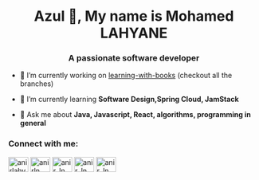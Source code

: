 <h1 align="center">Azul 👋, My name is Mohamed LAHYANE</h1>
<h3 align="center">A passionate software developer</h3>

- 🔭 I’m currently working on [learning-with-books](https://github.com/Anir-Ln/learning-with-books) (checkout all the branches)

- 🌱 I’m currently learning **Software Design,Spring Cloud, JamStack**

<!-- - 👯 I’m looking to collaborate on [learn-english-using-pdf-books](https://github.com/Anir-Ln/learn-english-using-pdf-books) -->

- 💬 Ask me about **Java, Javascript, React, algorithms, programming in general**

<h3 align="left">Connect with me:</h3>
<p align="left">
<a href="https://twitter.com/anirlahyane" target="blank"><img align="center" src="https://raw.githubusercontent.com/rahuldkjain/github-profile-readme-generator/master/src/images/icons/Social/twitter.svg" alt="anirlahyane" height="30" width="40" /></a>
<a href="www.linkedin.com/in/anirln" target="blank"><img align="center" src="https://raw.githubusercontent.com/rahuldkjain/github-profile-readme-generator/master/src/images/icons/Social/linked-in-alt.svg" alt="anirln" height="30" width="40" /></a>
<a href="https://www.hackerrank.com/anir_ln" target="blank"><img align="center" src="https://raw.githubusercontent.com/rahuldkjain/github-profile-readme-generator/master/src/images/icons/Social/hackerrank.svg" alt="anir_ln" height="30" width="40" /></a>
<a href="https://codeforces.com/profile/anir_ln" target="blank"><img align="center" src="https://raw.githubusercontent.com/rahuldkjain/github-profile-readme-generator/master/src/images/icons/Social/codeforces.svg" alt="anir_ln" height="30" width="40" /></a>
<a href="https://www.leetcode.com/anir_ln" target="blank"><img align="center" src="https://raw.githubusercontent.com/rahuldkjain/github-profile-readme-generator/master/src/images/icons/Social/leet-code.svg" alt="anir_ln" height="30" width="40" /></a>
</p>
